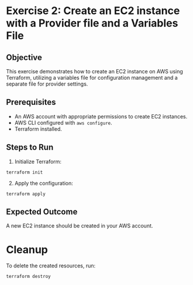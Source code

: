 # Exercise 2: Create an EC2 instance with a Provider file and a Variables File

## Objective
This exercise demonstrates how to create an EC2 instance on AWS using Terraform, utilizing a variables file for configuration management and a separate file for provider settings.

## Prerequisites
- An AWS account with appropriate permissions to create EC2 instances.
- AWS CLI configured with `aws configure`.
- Terraform installed.

## Steps to Run
1. Initialize Terraform:
```
terraform init
```
2. Apply the configuration:
```
terraform apply
```

## Expected Outcome
A new EC2 instance should be created in your AWS account.

# Cleanup
To delete the created resources, run:
```
terraform destroy
```
